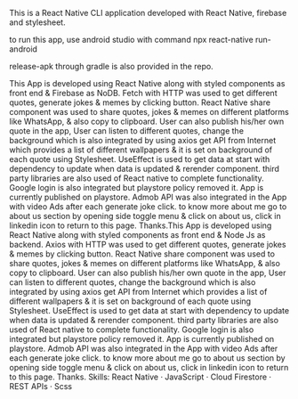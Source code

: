 This is a React Native CLI application developed with React Native, firebase and stylesheet.

to run this app, use android studio with command npx react-native run-android

release-apk through gradle is also provided in the repo.

This App is developed using React Native along with styled components as front end & Firebase as NoDB. Fetch with HTTP was used to get different quotes, generate jokes & memes by clicking button. React Native share component was used to share quotes, jokes & memes on different platforms like WhatsApp, & also copy to clipboard. User can also publish his/her own quote in the app, User can listen to different quotes, change the background which is also integrated by using axios get API from Internet which provides a list of different wallpapers & it is set on background of each quote using Stylesheet. UseEffect is used to get data at start with dependency to update when data is updated & rerender component. third party libraries are also used of React native to complete functionality. Google login is also integrated but playstore policy removed it. App is currently published on playstore. Admob API was also integrated in the App with video Ads after each generate joke click. to know more about me go to about us section by opening side toggle menu & click on about us, click in linkedin icon to return to this page. Thanks.This App is developed using React Native along with styled components as front end & Node Js as backend. Axios with HTTP was used to get different quotes, generate jokes & memes by clicking button. React Native share component was used to share quotes, jokes & memes on different platforms like WhatsApp, & also copy to clipboard. User can also publish his/her own quote in the app, User can listen to different quotes, change the background which is also integrated by using axios get API from Internet which provides a list of different wallpapers & it is set on background of each quote using Stylesheet. UseEffect is used to get data at start with dependency to update when data is updated & rerender component. third party libraries are also used of React native to complete functionality. Google login is also integrated but playstore policy removed it. App is currently published on playstore. Admob API was also integrated in the App with video Ads after each generate joke click. to know more about me go to about us section by opening side toggle menu & click on about us, click in linkedin icon to return to this page. Thanks.
Skills: React Native · JavaScript · Cloud Firestore · REST APIs · Scss

